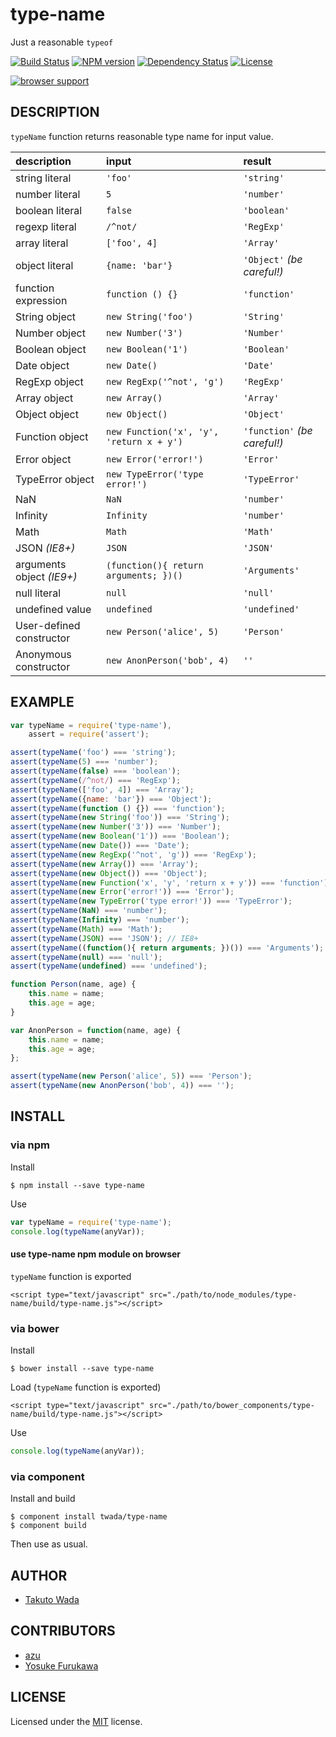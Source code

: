 type-name
================================

Just a reasonable `typeof`

[![Build Status](https://travis-ci.org/twada/type-name.svg?branch=master)](https://travis-ci.org/twada/type-name)
[![NPM version](https://badge.fury.io/js/type-name.svg)](http://badge.fury.io/js/type-name)
[![Dependency Status](https://gemnasium.com/twada/type-name.svg)](https://gemnasium.com/twada/type-name)
[![License](http://img.shields.io/badge/license-MIT-brightgreen.svg)](http://twada.mit-license.org/2014-2015)

[![browser support](https://ci.testling.com/twada/type-name.png)](https://ci.testling.com/twada/type-name)


DESCRIPTION
---------------------------------------

`typeName` function returns reasonable type name for input value.

| description    | input   | result      |
|:---------------|:--------|:------------|
| string literal | `'foo'` | `'string'` |
| number literal | `5` | `'number'` |
| boolean literal | `false` | `'boolean'` |
| regexp literal | `/^not/` | `'RegExp'` |
| array literal | `['foo', 4]` | `'Array'` |
| object literal | `{name: 'bar'}` | `'Object'` *(be careful!)* |
| function expression | `function () {}` | `'function'` |
| String object | `new String('foo')` | `'String'` |
| Number object | `new Number('3')` | `'Number'` |
| Boolean object |`new Boolean('1')` | `'Boolean'` |
| Date object | `new Date()` | `'Date'` |
| RegExp object | `new RegExp('^not', 'g')` | `'RegExp'` |
| Array object | `new Array()` | `'Array'` |
| Object object | `new Object()` | `'Object'` |
| Function object | `new Function('x', 'y', 'return x + y')` | `'function'` *(be careful!)* |
| Error object | `new Error('error!')` | `'Error'` |
| TypeError object | `new TypeError('type error!')` | `'TypeError'` |
| NaN | `NaN` | `'number'` |
| Infinity | `Infinity` | `'number'` |
| Math | `Math` | `'Math'` |
| JSON *(IE8+)* | `JSON` | `'JSON'` |
| arguments object *(IE9+)*  | `(function(){ return arguments; })()` | `'Arguments'` |
| null literal | `null` | `'null'` |
| undefined value | `undefined` | `'undefined'` |
| User-defined constructor | `new Person('alice', 5)` | `'Person'` |
| Anonymous constructor | `new AnonPerson('bob', 4)` | `''` |


EXAMPLE
---------------------------------------

```javascript
var typeName = require('type-name'),
    assert = require('assert');

assert(typeName('foo') === 'string');
assert(typeName(5) === 'number');
assert(typeName(false) === 'boolean');
assert(typeName(/^not/) === 'RegExp');
assert(typeName(['foo', 4]) === 'Array');
assert(typeName({name: 'bar'}) === 'Object');
assert(typeName(function () {}) === 'function');
assert(typeName(new String('foo')) === 'String');
assert(typeName(new Number('3')) === 'Number');
assert(typeName(new Boolean('1')) === 'Boolean');
assert(typeName(new Date()) === 'Date');
assert(typeName(new RegExp('^not', 'g')) === 'RegExp');
assert(typeName(new Array()) === 'Array');
assert(typeName(new Object()) === 'Object');
assert(typeName(new Function('x', 'y', 'return x + y')) === 'function');
assert(typeName(new Error('error!')) === 'Error');
assert(typeName(new TypeError('type error!')) === 'TypeError');
assert(typeName(NaN) === 'number');
assert(typeName(Infinity) === 'number');
assert(typeName(Math) === 'Math');
assert(typeName(JSON) === 'JSON'); // IE8+
assert(typeName((function(){ return arguments; })()) === 'Arguments');  // IE9+
assert(typeName(null) === 'null');
assert(typeName(undefined) === 'undefined');

function Person(name, age) {
    this.name = name;
    this.age = age;
}

var AnonPerson = function(name, age) {
    this.name = name;
    this.age = age;
};

assert(typeName(new Person('alice', 5)) === 'Person');
assert(typeName(new AnonPerson('bob', 4)) === '');
```


INSTALL
---------------------------------------

### via npm

Install

    $ npm install --save type-name

Use

```javascript
var typeName = require('type-name');
console.log(typeName(anyVar));
```

#### use type-name npm module on browser

`typeName` function is exported

    <script type="text/javascript" src="./path/to/node_modules/type-name/build/type-name.js"></script>


### via bower

Install

    $ bower install --save type-name

Load (`typeName` function is exported)

    <script type="text/javascript" src="./path/to/bower_components/type-name/build/type-name.js"></script>

Use

```javascript
console.log(typeName(anyVar));
```

### via component

Install and build

    $ component install twada/type-name
    $ component build

Then use as usual.


AUTHOR
---------------------------------------
* [Takuto Wada](http://github.com/twada)


CONTRIBUTORS
---------------------------------------
* [azu](https://github.com/azu)
* [Yosuke Furukawa](https://github.com/yosuke-furukawa)


LICENSE
---------------------------------------
Licensed under the [MIT](http://twada.mit-license.org/2014-2015) license.
